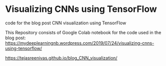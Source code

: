 # Visualizing CNNs using TensorFlow
code for the blog post CNN visualization using TensorFlow

This Repository consists of Google Colab notebook for the code used in the blog post: https://mydeeplearningnb.wordpress.com/2019/07/24/visualizing-cnns-using-tensorflow/

 https://tejasreenivas.github.io/blog_CNN_visualization/